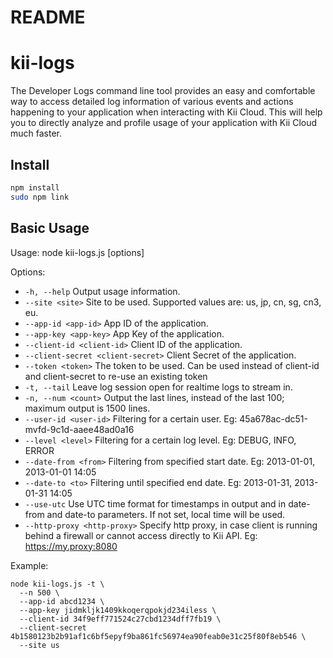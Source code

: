 # README

kii-logs
=======
The Developer Logs command line tool provides an easy and comfortable way to access detailed log information of various events and actions happening to your application when interacting with Kii Cloud. This will help you to directly analyze and profile usage of your application with Kii Cloud much faster. 
## Install
```sh
npm install
sudo npm link
```

## Basic Usage

  Usage: node kii-logs.js [options]

  Options:

* `-h, --help` 				Output usage information.
* `--site <site>` 			Site to be used. Supported values are: us, jp, cn, sg, cn3, eu.
* `--app-id <app-id>` 			App ID of the application.
* `--app-key <app-key>` 		App Key of the application.
* `--client-id <client-id>` 		Client ID of the application.
* `--client-secret <client-secret>` 	Client Secret of the application.
* `--token <token>` 			The token to be used. Can be used instead of client-id and client-secret to re-use an existing token
* `-t, --tail` 				Leave log session open for realtime logs to stream in.
* `-n, --num <count>` 			Output the last <count> lines, instead of the last 100; maximum output is 1500 lines.
* `--user-id <user-id>` 		Filtering for a certain user. Eg: 45a678ac-dc51-mvfd-9c1d-aaee48ad0a16
* `--level <level>` 			Filtering for a certain log level. Eg: DEBUG, INFO, ERROR
* `--date-from <from>`			Filtering from specified start date. Eg: 2013-01-01, 2013-01-01 14:05
* `--date-to <to>`			Filtering until specified end date. Eg: 2013-01-31, 2013-01-31 14:05
* `--use-utc`				Use UTC time format for timestamps in output and in date-from and date-to parameters. If not set, local time will be used.
* `--http-proxy <http-proxy>`           Specify http proxy, in case client is running behind a firewall or cannot access directly to Kii API. Eg: https://my.proxy:8080

Example:

    node kii-logs.js -t \
      --n 500 \
      --app-id abcd1234 \
      --app-key jidmkljk1409kkoqerqpokjd234iless \
      --client-id 34f9eff771524c27cbd1234dff7fb19 \
      --client-secret 4b1580123b2b91af1c6bf5epyf9ba861fc56974ea90feab0e31c25f80f8eb546 \
      --site us

